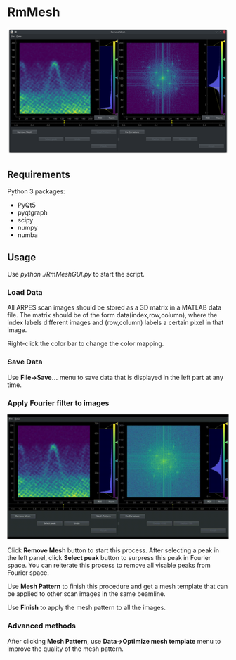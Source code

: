 # RmMesh

![RmMesh GUI](gui.png)

## Requirements
Python 3 packages:
- PyQt5
- pyqtgraph
- scipy
- numpy
- numba

## Usage

Use *python ./RmMeshGUI.py* to start the script.

### Load Data

All ARPES scan images should be stored as a 3D matrix in a MATLAB data file. The matrix should be of the form data(index,row,column), where the index labels different images and (row,column) labels a certain pixel in that image.

Right-click the color bar to change the color mapping.

### Save Data

Use **File->Save...** menu to save data that is displayed in the left part at any time.

### Apply Fourier filter to images

![RmMesh GUI](example.gif)

Click **Remove Mesh** button to start this process. After selecting a peak in the left panel, click **Select peak** button to surpress this peak in Fourier space. You can reiterate this process to remove all visable peaks from Fourier space.

Use **Mesh Pattern** to finish this procedure and get a mesh template that can be applied to other scan images in the same beamline.

Use **Finish** to apply the mesh pattern to all the images.

### Advanced methods

After clicking **Mesh Pattern**, use **Data->Optimize mesh template** menu to improve the quality of the mesh pattern.

